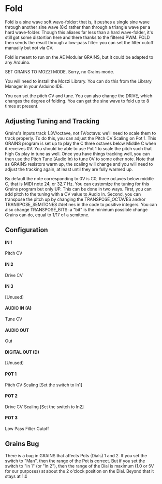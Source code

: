 # Fold

Fold is a sine wave soft wave-folder: that is, it pushes a single sine wave through another sine wave (8x) rather than through a triangle wave per a hard wave-folder.  Though this aliases far less than a hard wave-folder, it's still got some distortion here and there thanks to the filtered PWM.  FOLD then sends the result through a low-pass filter: you can set the filter cutoff manually but not via CV.

Fold is meant to run on the AE Modular GRAINS, but it could be adapted to any Arduino.


SET GRAINS TO MOZZI MODE.  Sorry, no Grains mode.

You will need to install the Mozzi Library.  You can do this from the Library Manager in your Arduino IDE.

You can set the pitch CV and tune.  You can also change the DRIVE, which changes the degree of folding.  You can get the sine wave to fold up to 8 times at present.

## Adjusting Tuning and Tracking

Grains's Inputs track 1.3V/octave, not 1V/octave: we'll need to scale them to track properly.   To do this, you can adjust the Pitch CV Scaling on Pot 1.  This GRAINS program is set up to play the C three octaves below Middle C when it receives 0V.  You should be able to use Pot 1 to scale the pitch such that high Cs play in tune as well.  Once you have things tracking well, you can then use the Pitch Tune (Audio In) to tune 0V to some other note.  Note that as GRAINS resistors warm up, the scaling will change and you will need to adjust the tracking again, at least until they are fully warmed up.

By default the note corresponding to 0V is C0, three octaves below middle C, that is MIDI note 24, or 32.7 Hz.  You can customize the tuning for this Grains program but only UP.  This can be done in two ways.  First, you can add pitch to the tuning with a CV value to Audio In.  Second, you can transpose the pitch up by changing the TRANSPOSE\_OCTAVES and/or TRANSPOSE\_SEMITONES #defines in the code to positive integers.  You can also change TRANSPOSE\_BITS: a "bit" is the minimum possible change Grains can do, equal to 1/17 of a semitone.




## Configuration

#### IN 1
Pitch CV
#### IN 2
Drive CV
#### IN 3
[Unused]
#### AUDIO IN (A)
Tune CV
#### AUDIO OUT
Out
#### DIGITAL OUT (D) 
[Unused]
#### POT 1
Pitch CV Scaling       [Set the switch to In1]
#### POT 2
Drive CV Scaling       [Set the switch to In2]
#### POT 3
Low Pass Filter Cutoff


## Grains Bug

There is a bug in GRAINS that affects Pots (Dials) 1 and 2.  If you set the switch to "Man", then the range of the Pot is correct.  But if you set the switch to "In 1" (or "In 2"), then the range of the Dial is maximum (1.0 or 5V for our purposes) at about the 2 o'clock position on the Dial.  Beyond that it stays at 1.0
